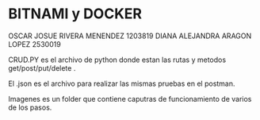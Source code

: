 # BITNAMI y DOCKER
OSCAR JOSUE RIVERA MENENDEZ 1203819
DIANA ALEJANDRA ARAGON LOPEZ 2530019


CRUD.PY es el archivo de python donde estan las rutas y metodos get/post/put/delete .

El .json es el archivo para realizar las mismas pruebas en el postman.

Imagenes es un folder que contiene caputras de funcionamiento de varios de los pasos.
